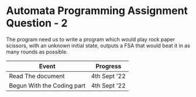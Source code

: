 # Automata Programming Assignment Question - 2

The program need us to write a program which would play rock paper scissors, with an unknown initial state, outputs a FSA that would beat it in as many rounds as possible.

Event | Progress
--- | ---
Read The document | 4th Sept '22
Begun With the Coding part | 4th Sept '22
